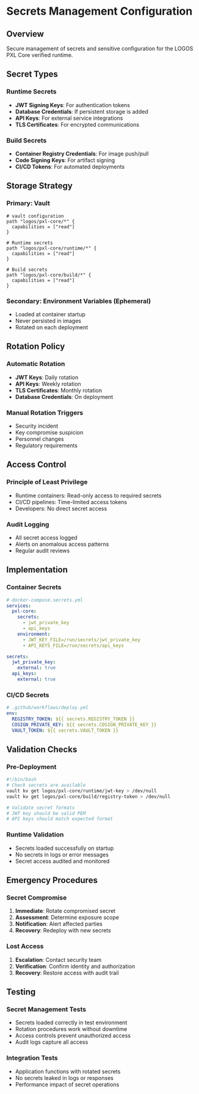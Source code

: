 # Secrets Management Configuration

## Overview
Secure management of secrets and sensitive configuration for the LOGOS PXL Core verified runtime.

## Secret Types

### Runtime Secrets
- **JWT Signing Keys**: For authentication tokens
- **Database Credentials**: If persistent storage is added
- **API Keys**: For external service integrations
- **TLS Certificates**: For encrypted communications

### Build Secrets
- **Container Registry Credentials**: For image push/pull
- **Code Signing Keys**: For artifact signing
- **CI/CD Tokens**: For automated deployments

## Storage Strategy

### Primary: Vault
```hcl
# vault configuration
path "logos/pxl-core/*" {
  capabilities = ["read"]
}

# Runtime secrets
path "logos/pxl-core/runtime/*" {
  capabilities = ["read"]
}

# Build secrets
path "logos/pxl-core/build/*" {
  capabilities = ["read"]
}
```

### Secondary: Environment Variables (Ephemeral)
- Loaded at container startup
- Never persisted in images
- Rotated on each deployment

## Rotation Policy

### Automatic Rotation
- **JWT Keys**: Daily rotation
- **API Keys**: Weekly rotation
- **TLS Certificates**: Monthly rotation
- **Database Credentials**: On deployment

### Manual Rotation Triggers
- Security incident
- Key compromise suspicion
- Personnel changes
- Regulatory requirements

## Access Control

### Principle of Least Privilege
- Runtime containers: Read-only access to required secrets
- CI/CD pipelines: Time-limited access tokens
- Developers: No direct secret access

### Audit Logging
- All secret access logged
- Alerts on anomalous access patterns
- Regular audit reviews

## Implementation

### Container Secrets
```yaml
# docker-compose.secrets.yml
services:
  pxl-core:
    secrets:
      - jwt_private_key
      - api_keys
    environment:
      - JWT_KEY_FILE=/run/secrets/jwt_private_key
      - API_KEYS_FILE=/run/secrets/api_keys

secrets:
  jwt_private_key:
    external: true
  api_keys:
    external: true
```

### CI/CD Secrets
```yaml
# .github/workflows/deploy.yml
env:
  REGISTRY_TOKEN: ${{ secrets.REGISTRY_TOKEN }}
  COSIGN_PRIVATE_KEY: ${{ secrets.COSIGN_PRIVATE_KEY }}
  VAULT_TOKEN: ${{ secrets.VAULT_TOKEN }}
```

## Validation Checks

### Pre-Deployment
```bash
#!/bin/bash
# Check secrets are available
vault kv get logos/pxl-core/runtime/jwt-key > /dev/null
vault kv get logos/pxl-core/build/registry-token > /dev/null

# Validate secret formats
# JWT key should be valid PEM
# API keys should match expected format
```

### Runtime Validation
- Secrets loaded successfully on startup
- No secrets in logs or error messages
- Secret access audited and monitored

## Emergency Procedures

### Secret Compromise
1. **Immediate**: Rotate compromised secret
2. **Assessment**: Determine exposure scope
3. **Notification**: Alert affected parties
4. **Recovery**: Redeploy with new secrets

### Lost Access
1. **Escalation**: Contact security team
2. **Verification**: Confirm identity and authorization
3. **Recovery**: Restore access with audit trail

## Testing

### Secret Management Tests
- Secrets loaded correctly in test environment
- Rotation procedures work without downtime
- Access controls prevent unauthorized access
- Audit logs capture all access

### Integration Tests
- Application functions with rotated secrets
- No secrets leaked in logs or responses
- Performance impact of secret operations